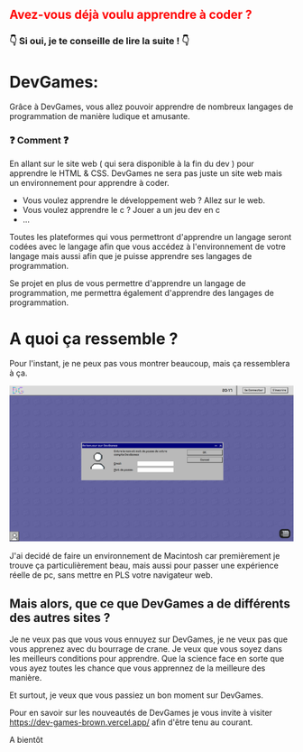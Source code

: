 <h2 style='color: red'>Avez-vous déjà voulu apprendre à coder ?</h2>
<h3>👇 Si oui, je te conseille de lire la suite ! 👇</h3>

<h1>DevGames:</h1>

Grâce à DevGames, vous allez pouvoir apprendre de nombreux langages de programmation de manière ludique et amusante.

<h3>❓ Comment ❓</h3>

En allant sur le site web ( qui sera disponible à la fin du dev ) pour apprendre le HTML & CSS.
DevGames ne sera pas juste un site web mais un environnement pour apprendre à coder.

- Vous voulez apprendre le développement web ? Allez sur le web.
- Vous voulez apprendre le c ? Jouer a un jeu dev en c
- ...

Toutes les plateformes qui vous permettront d'apprendre un langage seront codées avec le langage afin que vous accédez à l'environnement de votre langage mais aussi afin que je puisse apprendre ses langages de programmation.

Se projet en plus de vous permettre d'apprendre un langage de programmation, me permettra également d'apprendre des langages de programmation.


<h1>A quoi ça ressemble ?</h1>

Pour l'instant, je ne peux pas vous montrer beaucoup, mais ça ressemblera à ça.

![img.png](img.png)

J'ai decidé de faire un environnement de Macintosh car premièrement je trouve ça particulièrement beau, mais aussi pour passer une expérience réelle de pc, sans mettre en PLS votre navigateur web.


<h2>Mais alors, que ce que DevGames a de différents des autres sites ?</h2>

Je ne veux pas que vous vous ennuyez sur DevGames, je ne veux pas que vous apprenez avec du bourrage de crane. Je veux que vous soyez dans les meilleurs conditions pour apprendre. Que la science face en sorte que vous ayez toutes les chance que vous apprennez de la meilleure des manière.

Et surtout, je veux que vous passiez un bon moment sur DevGames.

Pour en savoir sur les nouveautés de DevGames je vous invite à visiter https://dev-games-brown.vercel.app/ afin d'être tenu au courant.


A bientôt